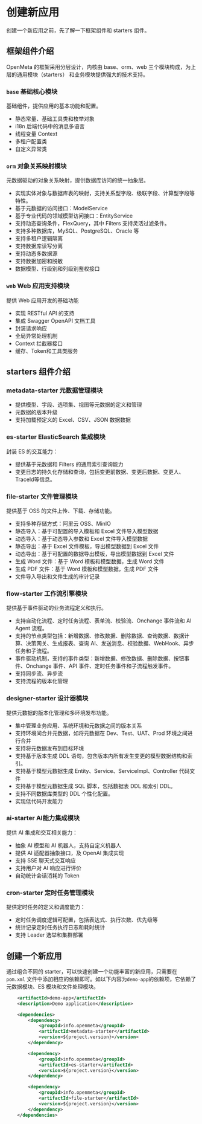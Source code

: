 # 创建新应用

创建一个新应用之前，先了解一下框架组件和 starters 组件。
## 框架组件介绍
OpenMeta 的框架采用分层设计，内核由 base、orm、web 三个模块构成，为上层的通用模块（starters） 和业务模块提供强大的技术支持。

### `base` 基础核心模块
基础组件，提供应用的基本功能和配置。
- 静态常量、基础工具类和枚举对象
- i18n 后端代码中的消息多语言
- 线程变量 Context
- 多租户配置类
- 自定义异常类

### `orm` 对象关系映射模块
元数据驱动的对象关系映射，提供数据库访问的统一抽象层。
- 实现实体对象与数据库表的映射，支持关系型字段、级联字段、计算型字段等特性。
- 基于元数据的访问接口：ModelService
- 基于专业代码的领域模型访问接口：EntityService
- 支持动态查询条件，FlexQuery，其中 Filters 支持灵活过滤条件。
- 支持多种数据库，MySQL、PostgreSQL、Oracle 等
- 支持多租户逻辑隔离
- 支持数据库读写分离
- 支持动态多数据源
- 支持数据加密和脱敏
- 数据模型、行级别和列级别鉴权接口

### `web` Web 应用支持模块
提供 Web 应用开发的基础功能
- 实现 RESTful API 的支持
- 集成 Swagger OpenAPI 文档工具
- 封装请求响应
- 全局异常处理机制
- Context 拦截器接口
- 缓存、Token和工具类服务

## starters 组件介绍
### metadata-starter 元数据管理模块
- 提供模型、字段、选项集、视图等元数据的定义和管理
- 元数据的版本升级
- 支持加载预定义的 Excel、CSV、JSON 数据数据

### es-starter ElasticSearch 集成模块
封装 ES 的交互能力：
- 提供基于元数据和 Filters 的通用索引查询能力
- 变更日志的持久化存储和查询，包括变更前数据、变更后数据、变更人、TraceId等信息。

### file-starter 文件管理模块
提供基于 OSS 的文件上传、下载、存储功能。
- 支持多种存储方式：阿里云 OSS、MinIO
- 静态导入：基于可配置的导入模板和 Excel 文件导入模型数据
- 动态导入：基于动态导入参数和 Excel 文件导入模型数据
- 静态导出：基于 Excel 文件模板，导出模型数据到 Excel 文件
- 动态导出：基于可配置的数据导出模板，导出模型数据到 Excel 文件
- 生成 Word 文件：基于 Word 模板和模型数据，生成 Word 文件
- 生成 PDF 文件：基于 Word 模板和模型数据，生成 PDF 文件
- 文件导入导出和文件生成的审计记录

### flow-starter 工作流引擎模块
提供基于事件驱动的业务流程定义和执行。
- 支持自动化流程、定时任务流程、表单流、校验流、Onchange 事件流和 AI Agent 流程。
- 支持的节点类型包括：新增数据、修改数据、删除数据、查询数据、数据计算、决策网关、生成报表、查询 AI、发送消息、校验数据、WebHook、异步任务和子流程。
- 事件驱动机制，支持的事件类型：新增数据、修改数据、删除数据、按钮事件、Onchange 事件、API 事件、定时任务事件和子流程触发事件。
- 支持同步流、异步流
- 支持流程的版本化管理

### designer-starter 设计器模块
提供元数据的版本化管理和多环境发布功能。
- 集中管理业务应用、系统环境和元数据之间的版本关系
- 支持环境间合并元数据，如将元数据在 Dev、Test、UAT、Prod 环境之间进行合并
- 支持将元数据发布到目标环境
- 支持基于版本生成 DDL 语句，包含版本内所有发生变更的模型数据结构和索引。
- 支持基于模型元数据生成 Entity、Service、ServiceImpl、Controller 代码文件
- 支持基于模型元数据生成 SQL 脚本，包括数据表 DDL 和索引 DDL。
- 支持不同数据库类型的 DDL 个性化配置。
- 实现低代码开发能力

### ai-starter AI能力集成模块
提供 AI 集成和交互相关能力：
- 抽象 AI 模型和 AI 机器人，支持自定义机器人
- 提供 AI 适配器抽象接口，及 OpenAI 集成实现
- 支持 SSE 聊天式交互响应
- 支持用户对 AI 响应进行评价
- 自动统计会话消耗的 Token

### cron-starter 定时任务管理模块
提供定时任务的定义和调度能力：
- 定时任务调度逻辑可配置，包括表达式、执行次数、优先级等
- 统计记录定时任务执行日志和耗时统计
- 支持 Leader 选举和集群部署

## 创建一个新应用
通过组合不同的 starter，可以快速创建一个功能丰富的新应用，只需要在 `pom.xml` 文件中添加相应的依赖即可。如以下内容为`demo-app`的依赖项，它依赖了元数据模块、ES 模块和文件处理模块。
```xml
    <artifactId>demo-app</artifactId>
    <description>Demo application</description>

    <dependencies>
        <dependency>
            <groupId>info.openmeta</groupId>
            <artifactId>metadata-starter</artifactId>
            <version>${project.version}</version>
        </dependency>

        <dependency>
            <groupId>info.openmeta</groupId>
            <artifactId>es-starter</artifactId>
            <version>${project.version}</version>
        </dependency>

        <dependency>
            <groupId>info.openmeta</groupId>
            <artifactId>file-starter</artifactId>
            <version>${project.version}</version>
        </dependency>
    </dependencies>
```